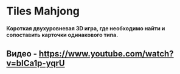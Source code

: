 # Tiles Mahjong

#### Короткая двухуровневая 3D игра, где необходимо найти и сопоставить карточки одинакового типа.

## Видео - https://www.youtube.com/watch?v=bICa1p-yqrU
